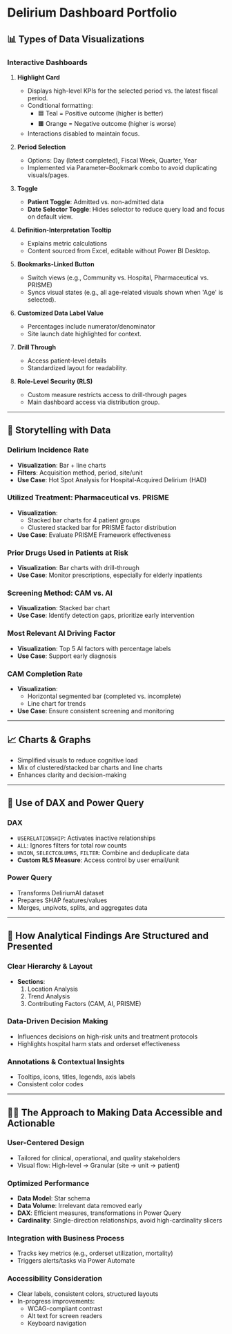 
# Delirium Dashboard Portfolio

## 📊 Types of Data Visualizations

### Interactive Dashboards

1. **Highlight Card**  
   - Displays high-level KPIs for the selected period vs. the latest fiscal period.  
   - Conditional formatting:  
     - 🟦 Teal = Positive outcome (higher is better)  
     - 🟧 Orange = Negative outcome (higher is worse)  
   - Interactions disabled to maintain focus.

2. **Period Selection**  
   - Options: Day (latest completed), Fiscal Week, Quarter, Year  
   - Implemented via Parameter–Bookmark combo to avoid duplicating visuals/pages.

3. **Toggle**  
   - **Patient Toggle**: Admitted vs. non-admitted data  
   - **Date Selector Toggle**: Hides selector to reduce query load and focus on default view.

4. **Definition-Interpretation Tooltip**  
   - Explains metric calculations  
   - Content sourced from Excel, editable without Power BI Desktop.

5. **Bookmarks-Linked Button**  
   - Switch views (e.g., Community vs. Hospital, Pharmaceutical vs. PRISME)  
   - Syncs visual states (e.g., all age-related visuals shown when 'Age' is selected).

6. **Customized Data Label Value**  
   - Percentages include numerator/denominator  
   - Site launch date highlighted for context.

7. **Drill Through**  
   - Access patient-level details  
   - Standardized layout for readability.

8. **Role-Level Security (RLS)**  
   - Custom measure restricts access to drill-through pages  
   - Main dashboard access via distribution group.

---

## 📖 Storytelling with Data

### Delirium Incidence Rate  
- **Visualization**: Bar + line charts  
- **Filters**: Acquisition method, period, site/unit  
- **Use Case**: Hot Spot Analysis for Hospital-Acquired Delirium (HAD)

### Utilized Treatment: Pharmaceutical vs. PRISME  
- **Visualization**:  
  - Stacked bar charts for 4 patient groups  
  - Clustered stacked bar for PRISME factor distribution  
- **Use Case**: Evaluate PRISME Framework effectiveness

### Prior Drugs Used in Patients at Risk  
- **Visualization**: Bar charts with drill-through  
- **Use Case**: Monitor prescriptions, especially for elderly inpatients

### Screening Method: CAM vs. AI  
- **Visualization**: Stacked bar chart  
- **Use Case**: Identify detection gaps, prioritize early intervention

### Most Relevant AI Driving Factor  
- **Visualization**: Top 5 AI factors with percentage labels  
- **Use Case**: Support early diagnosis

### CAM Completion Rate  
- **Visualization**:  
  - Horizontal segmented bar (completed vs. incomplete)  
  - Line chart for trends  
- **Use Case**: Ensure consistent screening and monitoring

---

## 📈 Charts & Graphs

- Simplified visuals to reduce cognitive load  
- Mix of clustered/stacked bar charts and line charts  
- Enhances clarity and decision-making

---

## 🧮 Use of DAX and Power Query

### DAX
- `USERELATIONSHIP`: Activates inactive relationships  
- `ALL`: Ignores filters for total row counts  
- `UNION`, `SELECTCOLUMNS`, `FILTER`: Combine and deduplicate data  
- **Custom RLS Measure**: Access control by user email/unit

### Power Query
- Transforms DeliriumAI dataset  
- Prepares SHAP features/values  
- Merges, unpivots, splits, and aggregates data

---

## 🧠 How Analytical Findings Are Structured and Presented 

### Clear Hierarchy & Layout
- **Sections**:  
  1. Location Analysis  
  2. Trend Analysis  
  3. Contributing Factors (CAM, AI, PRISME)

### Data-Driven Decision Making
- Influences decisions on high-risk units and treatment protocols  
- Highlights hospital harm stats and orderset effectiveness

### Annotations & Contextual Insights
- Tooltips, icons, titles, legends, axis labels  
- Consistent color codes

---

## 🧑‍💻 The Approach to Making Data Accessible and Actionable

### User-Centered Design
- Tailored for clinical, operational, and quality stakeholders  
- Visual flow: High-level → Granular (site → unit → patient)

### Optimized Performance
- **Data Model**: Star schema  
- **Data Volume**: Irrelevant data removed early  
- **DAX**: Efficient measures, transformations in Power Query  
- **Cardinality**: Single-direction relationships, avoid high-cardinality slicers

### Integration with Business Process
- Tracks key metrics (e.g., orderset utilization, mortality)  
- Triggers alerts/tasks via Power Automate

### Accessibility Consideration
- Clear labels, consistent colors, structured layouts  
- In-progress improvements:  
  - WCAG-compliant contrast  
  - Alt text for screen readers  
  - Keyboard navigation
